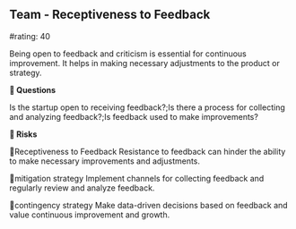 

## Team - Receptiveness to Feedback

#rating: 40


Being open to feedback and criticism is essential for continuous improvement. It helps in making necessary adjustments to the product or strategy.

**💭 Questions**

Is the startup open to receiving feedback?;Is there a process for collecting and analyzing feedback?;Is feedback used to make improvements?

**🚨 Risks**

🚨Receptiveness to Feedback
Resistance to feedback can hinder the ability to make necessary improvements and adjustments.

🚨mitigation strategy
Implement channels for collecting feedback and regularly review and analyze feedback.

🚨contingency strategy
Make data-driven decisions based on feedback and value continuous improvement and growth.




